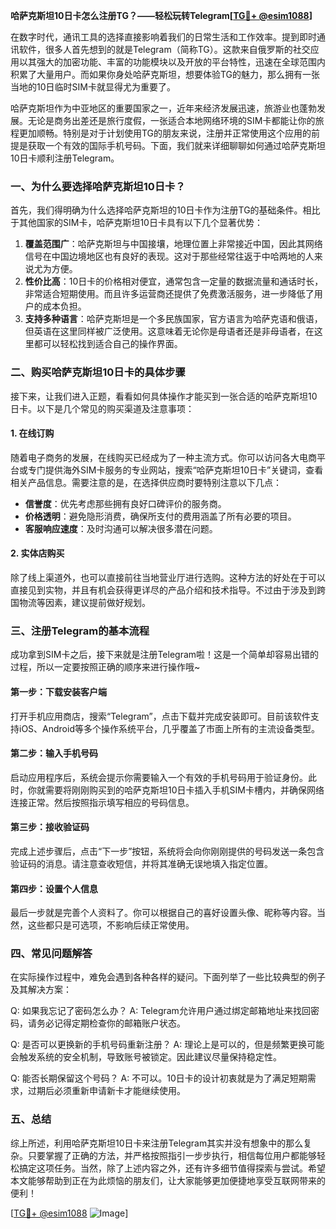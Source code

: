 **哈萨克斯坦10日卡怎么注册TG？——轻松玩转Telegram[[TG💪+ @esim1088](https://t.me/s/esim1088)]**

在数字时代，通讯工具的选择直接影响着我们的日常生活和工作效率。提到即时通讯软件，很多人首先想到的就是Telegram（简称TG）。这款来自俄罗斯的社交应用以其强大的加密功能、丰富的功能模块以及开放的平台特性，迅速在全球范围内积累了大量用户。而如果你身处哈萨克斯坦，想要体验TG的魅力，那么拥有一张当地的10日临时SIM卡就显得尤为重要了。

哈萨克斯坦作为中亚地区的重要国家之一，近年来经济发展迅速，旅游业也蓬勃发展。无论是商务出差还是旅行度假，一张适合本地网络环境的SIM卡都能让你的旅程更加顺畅。特别是对于计划使用TG的朋友来说，注册并正常使用这个应用的前提是获取一个有效的国际手机号码。下面，我们就来详细聊聊如何通过哈萨克斯坦10日卡顺利注册Telegram。

### 一、为什么要选择哈萨克斯坦10日卡？

首先，我们得明确为什么选择哈萨克斯坦的10日卡作为注册TG的基础条件。相比于其他国家的SIM卡，哈萨克斯坦10日卡具有以下几个显著优势：

1. **覆盖范围广**：哈萨克斯坦与中国接壤，地理位置上非常接近中国，因此其网络信号在中国边境地区也有良好的表现。这对于那些经常往返于中哈两地的人来说尤为方便。
2. **性价比高**：10日卡的价格相对便宜，通常包含一定量的数据流量和通话时长，非常适合短期使用。而且许多运营商还提供了免费激活服务，进一步降低了用户的成本负担。
3. **支持多种语言**：哈萨克斯坦是一个多民族国家，官方语言为哈萨克语和俄语，但英语在这里同样被广泛使用。这意味着无论你是母语者还是非母语者，在这里都可以轻松找到适合自己的操作界面。

### 二、购买哈萨克斯坦10日卡的具体步骤

接下来，让我们进入正题，看看如何具体操作才能买到一张合适的哈萨克斯坦10日卡。以下是几个常见的购买渠道及注意事项：

#### 1. 在线订购
随着电子商务的发展，在线购买已经成为了一种主流方式。你可以访问各大电商平台或专门提供海外SIM卡服务的专业网站，搜索“哈萨克斯坦10日卡”关键词，查看相关产品信息。需要注意的是，在选择供应商时要特别注意以下几点：
   - **信誉度**：优先考虑那些拥有良好口碑评价的服务商。
   - **价格透明**：避免隐形消费，确保所支付的费用涵盖了所有必要的项目。
   - **客服响应速度**：及时沟通可以解决很多潜在问题。

#### 2. 实体店购买
除了线上渠道外，也可以直接前往当地营业厅进行选购。这种方法的好处在于可以直接见到实物，并且有机会获得更详尽的产品介绍和技术指导。不过由于涉及到跨国物流等因素，建议提前做好规划。

### 三、注册Telegram的基本流程

成功拿到SIM卡之后，接下来就是注册Telegram啦！这是一个简单却容易出错的过程，所以一定要按照正确的顺序来进行操作哦~

#### 第一步：下载安装客户端
打开手机应用商店，搜索“Telegram”，点击下载并完成安装即可。目前该软件支持iOS、Android等多个操作系统平台，几乎覆盖了市面上所有的主流设备类型。

#### 第二步：输入手机号码
启动应用程序后，系统会提示你需要输入一个有效的手机号码用于验证身份。此时，你就需要将刚刚购买到的哈萨克斯坦10日卡插入手机SIM卡槽内，并确保网络连接正常。然后按照指示填写相应的号码信息。

#### 第三步：接收验证码
完成上述步骤后，点击“下一步”按钮，系统将会向你刚刚提供的号码发送一条包含验证码的消息。请注意查收短信，并将其准确无误地填入指定位置。

#### 第四步：设置个人信息
最后一步就是完善个人资料了。你可以根据自己的喜好设置头像、昵称等内容。当然，这些都只是可选项，不影响后续正常使用。

### 四、常见问题解答

在实际操作过程中，难免会遇到各种各样的疑问。下面列举了一些比较典型的例子及其解决方案：

Q: 如果我忘记了密码怎么办？
A: Telegram允许用户通过绑定邮箱地址来找回密码，请务必记得定期检查你的邮箱账户状态。

Q: 是否可以更换新的手机号码重新注册？
A: 理论上是可以的，但是频繁更换可能会触发系统的安全机制，导致账号被锁定。因此建议尽量保持稳定性。

Q: 能否长期保留这个号码？
A: 不可以。10日卡的设计初衷就是为了满足短期需求，过期后必须重新申请新卡才能继续使用。

### 五、总结

综上所述，利用哈萨克斯坦10日卡来注册Telegram其实并没有想象中的那么复杂。只要掌握了正确的方法，并严格按照指引一步步执行，相信每位用户都能够轻松搞定这项任务。当然，除了上述内容之外，还有许多细节值得探索与尝试。希望本文能够帮助到正在为此烦恼的朋友们，让大家能够更加便捷地享受互联网带来的便利！

[[TG💪+ @esim1088](https://t.me/s/esim1088) ![Image](https://i.postimg.cc/4NQfJmqS/Snipaste-2025-05-13-00-14-12.png)]